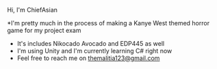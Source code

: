 Hi, I'm ChiefAsian

*I'm pretty much in the process of making a Kanye West themed horror game for my project exam
* It's includes Nikocado Avocado and EDP445 as well 
* I'm using Unity and I'm currently learning C# right now
* Feel free to reach me on themalitia123@gmail.com



